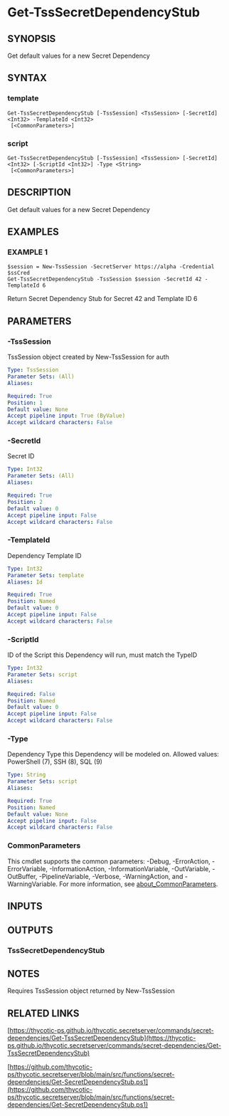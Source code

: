 # Get-TssSecretDependencyStub

## SYNOPSIS
Get default values for a new Secret Dependency

## SYNTAX

### template
```
Get-TssSecretDependencyStub [-TssSession] <TssSession> [-SecretId] <Int32> -TemplateId <Int32>
 [<CommonParameters>]
```

### script
```
Get-TssSecretDependencyStub [-TssSession] <TssSession> [-SecretId] <Int32> [-ScriptId <Int32>] -Type <String>
 [<CommonParameters>]
```

## DESCRIPTION
Get default values for a new Secret Dependency

## EXAMPLES

### EXAMPLE 1
```
$session = New-TssSession -SecretServer https://alpha -Credential $ssCred
Get-TssSecretDependencyStub -TssSession $session -SecretId 42 -TemplateId 6
```

Return Secret Dependency Stub for Secret 42 and Template ID 6

## PARAMETERS

### -TssSession
TssSession object created by New-TssSession for auth

```yaml
Type: TssSession
Parameter Sets: (All)
Aliases:

Required: True
Position: 1
Default value: None
Accept pipeline input: True (ByValue)
Accept wildcard characters: False
```

### -SecretId
Secret ID

```yaml
Type: Int32
Parameter Sets: (All)
Aliases:

Required: True
Position: 2
Default value: 0
Accept pipeline input: False
Accept wildcard characters: False
```

### -TemplateId
Dependency Template ID

```yaml
Type: Int32
Parameter Sets: template
Aliases: Id

Required: True
Position: Named
Default value: 0
Accept pipeline input: False
Accept wildcard characters: False
```

### -ScriptId
ID of the Script this Dependency will run, must match the TypeID

```yaml
Type: Int32
Parameter Sets: script
Aliases:

Required: False
Position: Named
Default value: 0
Accept pipeline input: False
Accept wildcard characters: False
```

### -Type
Dependency Type this Dependency will be modeled on.
Allowed values: PowerShell (7), SSH (8), SQL (9)

```yaml
Type: String
Parameter Sets: script
Aliases:

Required: True
Position: Named
Default value: None
Accept pipeline input: False
Accept wildcard characters: False
```

### CommonParameters
This cmdlet supports the common parameters: -Debug, -ErrorAction, -ErrorVariable, -InformationAction, -InformationVariable, -OutVariable, -OutBuffer, -PipelineVariable, -Verbose, -WarningAction, and -WarningVariable. For more information, see [about_CommonParameters](http://go.microsoft.com/fwlink/?LinkID=113216).

## INPUTS

## OUTPUTS

### TssSecretDependencyStub
## NOTES
Requires TssSession object returned by New-TssSession

## RELATED LINKS

[https://thycotic-ps.github.io/thycotic.secretserver/commands/secret-dependencies/Get-TssSecretDependencyStub](https://thycotic-ps.github.io/thycotic.secretserver/commands/secret-dependencies/Get-TssSecretDependencyStub)

[https://github.com/thycotic-ps/thycotic.secretserver/blob/main/src/functions/secret-dependencies/Get-SecretDependencyStub.ps1](https://github.com/thycotic-ps/thycotic.secretserver/blob/main/src/functions/secret-dependencies/Get-SecretDependencyStub.ps1)

